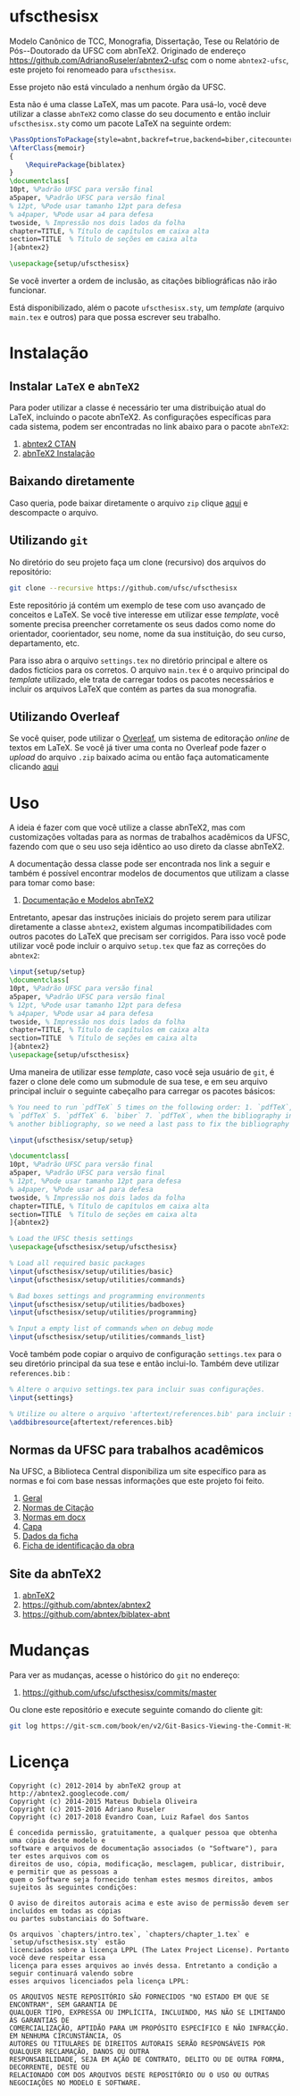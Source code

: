 ufscthesisx
=================

Modelo Canônico de TCC, Monografia,  Dissertação, Tese ou Relatório de Pós--Doutorado da UFSC com
abnTeX2. Originado de endereço https://github.com/AdrianoRuseler/abntex2-ufsc com o nome
`abntex2-ufsc`, este projeto foi renomeado para `ufscthesisx`.

Esse projeto não está vinculado a nenhum órgão da UFSC.

Esta não é uma classe LaTeX, mas um pacote. Para usá-lo, você deve utilizar a classe
`abnTeX2` como classe do seu documento e então incluir `ufscthesisx.sty` como um pacote LaTeX na
seguinte ordem:
```latex
\PassOptionsToPackage{style=abnt,backref=true,backend=biber,citecounter=true}{biblatex}
\AfterClass{memoir}
{
    \RequirePackage{biblatex}
}
\documentclass[
10pt, %Padrão UFSC para versão final
a5paper, %Padrão UFSC para versão final
% 12pt, %Pode usar tamanho 12pt para defesa
% a4paper, %Pode usar a4 para defesa
twoside, % Impressão nos dois lados da folha
chapter=TITLE, % Título de capítulos em caixa alta
section=TITLE  % Título de seções em caixa alta
]{abntex2}

\usepackage{setup/ufscthesisx}
```

Se você inverter a ordem de inclusão, as citações bibliográficas não irão funcionar. 

<!--O modelo disponibilizado pela Biblioteca Universitária da UFSC no presente momento da criação deste trabalho
é baseado na versão da classe `abntex 0.8.2`, portanto como considerado muito antiga, tratou-se de
buscar um modelo de seja baseado na última versão do `abntex2 1.9.6`, no qual trata este trabalho.
 -->

Está disponibilizado, além o pacote `ufscthesisx.sty`, um *template* (arquivo `main.tex` e outros) 
para que possa escrever seu trabalho.



# Instalação

## Instalar `LaTeX` e `abnTeX2` 

Para poder utilizar a classe é necessário ter uma distribuição atual do LaTeX, incluindo o pacote abnTeX2. As
configurações específicas para cada sistema, podem ser encontradas no link abaixo para o pacote `abnTeX2`:



1. [abntex2 CTAN](http://www.ctan.org/pkg/abntex2)
1. [abnTeX2 Instalação](https://github.com/abntex/abntex2/wiki/Instalacao)



## Baixando diretamente

Caso queria, pode baixar diretamente o arquivo `zip` clique 
[aqui](https://github.com/UFSC/ufscthesisx/releases/download/v1.0/ufscthesisx.zip) e descompacte o arquivo.


## Utilizando `git`

No diretório do seu projeto faça um clone (recursivo) dos arquivos do repositório:
```bash
git clone --recursive https://github.com/ufsc/ufscthesisx
```

Este repositório já contém um exemplo de tese com uso avançado de conceitos e LaTeX. Se você tive
interesse em utilizar esse *template*, você somente precisa preencher corretamente os seus dados como
nome do orientador, coorientador, seu nome, nome da sua instituição, do seu curso, departamento,
etc.

Para isso abra o arquivo `settings.tex` no diretório principal e altere os dados fictícios para os
corretos. O arquivo `main.tex` é o arquivo principal do *template* utilizado, ele trata de
carregar todos os pacotes necessários e incluir os arquivos LaTeX que contém as partes da sua
monografia.


## Utilizando Overleaf

Se você quiser, pode utilizar o [Overleaf](www.overleaf.com), um sistema de editoração *online* de textos em LaTeX. 
Se você já tiver uma conta no Overleaf pode fazer o *upload* do arquivo `.zip` baixado acima ou então faça automaticamente clicando 
[aqui](http://overleaf.com/docs?snip_uri=https://github.com/UFSC/ufscthesisx/releases/download/v1.0/ufscthesisx.zip)


# Uso

A ideia é fazer com que você utilize a classe abnTeX2, mas com customizações voltadas
para as normas de trabalhos acadêmicos da UFSC, fazendo com que o seu uso seja idêntico ao uso direto da classe abnTeX2.

A documentação dessa classe pode ser encontrada nos link a seguir e também é possível encontrar
modelos de documentos que utilizam a classe para tomar como base:

1. [Documentação e Modelos abnTeX2](https://www.ctan.org/pkg/abntex2)

Entretanto, apesar das instruções iniciais do projeto serem para utilizar diretamente a classe
`abntex2`, existem algumas incompatibilidades com outros pacotes do LaTeX que precisam ser corrigidos. Para isso
você pode utilizar você pode incluir o arquivo `setup.tex` que faz as correções do `abntex2`:

```latex
\input{setup/setup}
\documentclass[
10pt, %Padrão UFSC para versão final
a5paper, %Padrão UFSC para versão final
% 12pt, %Pode usar tamanho 12pt para defesa
% a4paper, %Pode usar a4 para defesa
twoside, % Impressão nos dois lados da folha
chapter=TITLE, % Título de capítulos em caixa alta
section=TITLE  % Título de seções em caixa alta
]{abntex2}
\usepackage{setup/ufscthesisx}
```

Uma maneira  de utilizar esse *template*, caso você seja usuário de `git`, é fazer o clone dele como um submodule de sua tese,
e em seu arquivo principal incluir o seguinte cabeçalho para carregar os pacotes básicos:
```latex
% You need to run `pdfTeX` 5 times on the following order: 1. `pdfTeX`, 2. `biber`, 3. `pdfTeX` 4.
% `pdfTeX` 5. `pdfTeX` 6. `biber` 7. `pdfTeX`, when the bibliography includes a cyclic reference to
% another bibliography, so we need a last pass to fix the bibliography undefined references.

\input{ufscthesisx/setup/setup}

\documentclass[
10pt, %Padrão UFSC para versão final
a5paper, %Padrão UFSC para versão final
% 12pt, %Pode usar tamanho 12pt para defesa
% a4paper, %Pode usar a4 para defesa
twoside, % Impressão nos dois lados da folha
chapter=TITLE, % Título de capítulos em caixa alta
section=TITLE  % Título de seções em caixa alta
]{abntex2}

% Load the UFSC thesis settings
\usepackage{ufscthesisx/setup/ufscthesisx}

% Load all required basic packages
\input{ufscthesisx/setup/utilities/basic}
\input{ufscthesisx/setup/utilities/commands}

% Bad boxes settings and programming environments
\input{ufscthesisx/setup/utilities/badboxes}
\input{ufscthesisx/setup/utilities/programming}

% Input a empty list of commands when on debug mode
\input{ufscthesisx/setup/utilities/commands_list}
```

Você também pode copiar o arquivo de configuração `settings.tex` para o seu diretório principal da
sua tese e então inclui-lo. Também deve utilizar `references.bib` :
```latex
% Altere o arquivo settings.tex para incluir suas configurações.
\input{settings}

% Utilize ou altere o arquivo 'aftertext/references.bib' para incluir sua bibliografia.
\addbibresource{aftertext/references.bib}
```



##  Normas da UFSC para trabalhos acadêmicos
Na UFSC, a Biblioteca Central disponibiliza um site específico para as normas e foi com base nessas informações que este projeto foi feito.
1. [Geral](http://portal.bu.ufsc.br/normalizacao/)
1. [Normas de Citação](http://www.bu.ufsc.br/design/Citacao1.htm)
1. [Normas em docx](http://www.bu.ufsc.br/design/TemplateTrabalhoAcademico.docx)
1. [Capa](http://www.bu.ufsc.br/design/Guia_Rapido_Diagramacao_Trabalhos_Academicos.pdf)
1. [Dados da ficha](http://ficha.bu.ufsc.br/)
1. [Ficha de identificação da obra](http://portal.bu.ufsc.br/servicos/ficha-de-identificacao-da-obra/)


## Site da abnTeX2

1. [abnTeX2](http://www.abntex.net.br/)
1. https://github.com/abntex/abntex2
1. https://github.com/abntex/biblatex-abnt




# Mudanças

Para ver as mudanças, acesse o histórico do `git` no endereço:

1. https://github.com/ufsc/ufscthesisx/commits/master

Ou clone este repositório e execute seguinte comando do cliente git:

```bash
git log https://git-scm.com/book/en/v2/Git-Basics-Viewing-the-Commit-History
```

# Licença

```
Copyright (c) 2012-2014 by abnTeX2 group at http://abntex2.googlecode.com/
Copyright (c) 2014-2015 Mateus Dubiela Oliveira
Copyright (c) 2015-2016 Adriano Ruseler
Copyright (c) 2017-2018 Evandro Coan, Luiz Rafael dos Santos

É concedida permissão, gratuitamente, a qualquer pessoa que obtenha uma cópia deste modelo e
software e arquivos de documentação associados (o "Software"), para ter estes arquivos com os
direitos de uso, cópia, modificação, mesclagem, publicar, distribuir, e permitir que as pessoas a
quem o Software seja fornecido tenham estes mesmos direitos, ambos sujeitos às seguintes condições:

O aviso de direitos autorais acima e este aviso de permissão devem ser incluídos em todas as cópias
ou partes substanciais do Software.

Os arquivos `chapters/intro.tex`, `chapters/chapter_1.tex` e `setup/ufscthesisx.sty` estão
licenciados sobre a licença LPPL (The Latex Project License). Portanto você deve respeitar essa
licença para esses arquivos ao invés dessa. Entretanto a condição a seguir continuará valendo sobre
esses arquivos licenciados pela licença LPPL:

OS ARQUIVOS NESTE REPOSITÓRIO SÃO FORNECIDOS "NO ESTADO EM QUE SE ENCONTRAM", SEM GARANTIA DE
QUALQUER TIPO, EXPRESSA OU IMPLÍCITA, INCLUINDO, MAS NÃO SE LIMITANDO ÀS GARANTIAS DE
COMERCIALIZAÇÃO, APTIDÃO PARA UM PROPÓSITO ESPECÍFICO E NÃO INFRACÇÃO. EM NENHUMA CIRCUNSTÂNCIA, OS
AUTORES OU TITULARES DE DIREITOS AUTORAIS SERÃO RESPONSÁVEIS POR QUALQUER RECLAMAÇÃO, DANOS OU OUTRA
RESPONSABILIDADE, SEJA EM AÇÃO DE CONTRATO, DELITO OU DE OUTRA FORMA, DECORRENTE, DESTE OU
RELACIONADO COM DOS ARQUIVOS DESTE REPOSITÓRIO OU O USO OU OUTRAS NEGOCIAÇÕES NO MODELO E SOFTWARE.
```





